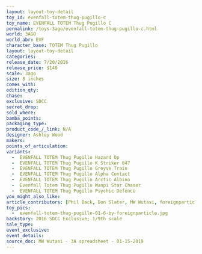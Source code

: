 ```yaml
---
layout: layout-toy-detail 
toy_id: evenfall-totem-thug-pugillo-c
toy_name: EVENFALL TOTEM Thug Pugillo C
permalink: /toys-3ago/evenfall-totem-thug-pugillo-c.html
world: 3AGO
world_abr: EVF
character_base: TOTEM Thug Pugillo
layout: layout-toy-detail
categories: 
release_date: 7/20/2016
release_price: $140 
scale: 3ago
size: 8 inches
comes_with: 
edition_qty: 
chase: 
exclusive: SDCC
secret_drop: 
sold_where: 
bamba_points: 
packaging_type: 
product_code_/_link: N/A
designer: Ashley Wood
makers: 
points_of_articulation: 
variants: 
  -  EVENFALL TOTEM Thug Pugillo Hazard Op
  -  EVENFALL TOTEM Thug Pugillo K Striker 047
  -  EVENFALL TOTEM Thug Pugillo Greyve Train
  -  EVENFALL TOTEM Thug Pugillo Alpha Contact
  -  EVENFALL TOTEM Thug Pugillo Arctic Albino 
  -  Evenfall Totem Thug Pugillo Wanpi Star Chaser
  -  EVENFALL TOTEM Thug Pugillo Psychic Defence
you_might_also_like: 
article_contributors: [Phil Back, Don Slater, MW Wutasi, foreignparticle]
toy_pics: 
  -  evenfall-totem-thug-pugillo-01-6-by-foreignparticle.jpg
backstory: 2016 SDCC Exclusive; 1/9th scale
sale_type: 
event_exclusive: 
event_details: 
source_doc: MW Wutasi - 3A spreadsheet - 01-15-2019
---
```

